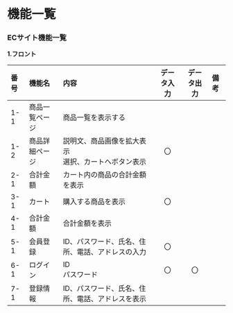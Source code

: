 # 機能一覧
### ECサイト機能一覧
**1.フロント**

|番号|機能名|内容|データ入力|データ出力|備考|
|:---|:---|:---|:---:|:----:|:---|
|1-1|商品一覧ページ|商品一覧を表示する||||
|1-2|商品詳細ページ|説明文、商品画像を拡大表示<br>選択、カートへボタン表示|〇|||
|2-1|合計金額|カート内の商品の合計金額を表示||||
|3-1|カート|購入する商品を表示|〇|||
|4-1|合計金額|合計金額を表示||||
|5-1|会員登録|ID、パスワード、氏名、住所、電話、アドレスの入力|〇|||
|6-1|ログイン|ID<br>パスワード|〇|〇||
|7-1|登録情報|ID、パスワード、氏名、住所、電話、アドレスを表示||||
